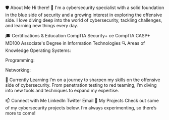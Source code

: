 🛡️ About Me
Hi there! 👋 I'm a cybersecurity specialist with a solid foundation in the blue side of security and a growing interest in exploring the offensive side. I love diving deep into the world of cybersecurity, tackling challenges, and learning new things every day.

🎓 Certifications & Education
CompTIA Security+ ce
CompTIA CASP+
MD100
Associate's Degree in Information Technologies
🔍 Areas of Knowledge
Operating Systems:



Programming:

Networking:

🔐 Currently Learning
I’m on a journey to sharpen my skills on the offensive side of cybersecurity. From penetration testing to red teaming, I’m diving into new tools and techniques to expand my expertise.

📫 Connect with Me
LinkedIn
Twitter
Email
🚀 My Projects
Check out some of my cybersecurity projects below. I’m always experimenting, so there’s more to come!

